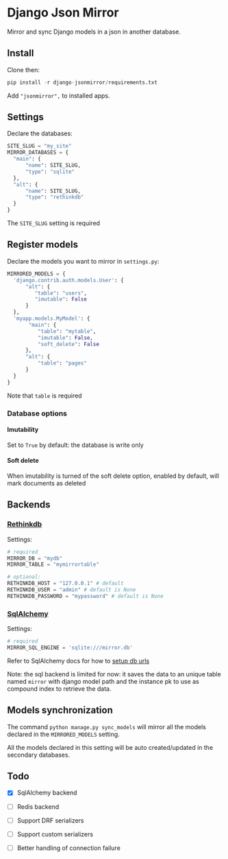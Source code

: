 # Django Json Mirror

Mirror and sync Django models in a json in another database. 

## Install

Clone then:

  ```python
pip install -r django-jsonmirror/requirements.txt
  ```

Add ``"jsonmirror",`` to installed apps.

## Settings

Declare the databases:

  ```python
SITE_SLUG = "my_site"
MIRROR_DATABASES = {
    "main": {
        "name": SITE_SLUG,
        "type": "sqlite"
    },
    "alt": {
        "name": SITE_SLUG,
        "type": "rethinkdb"
    }
}
  ```

The `SITE_SLUG` setting is required

## Register models

Declare the models you want to mirror in `settings.py`:

  ```python
MIRRORED_MODELS = {
    'django.contrib.auth.models.User': {
        "alt": {
           "table": "users",
           "imutable": False
        }
    },
    'myapp.models.MyModel': {
         "main": {
            "table": "mytable",
            "imutable": False,
            "soft_delete": False
        },
        "alt": {
            "table": "pages"
        }
    }
}
  ```

Note that `table` is required

### Database options

#### Imutability

Set to `True` by default: the database is write only

#### Soft delete

When imutability is turned of the soft delete option, enabled by default, will mark documents as deleted
  
## Backends

### [Rethinkdb](https://rethinkdb.com)

Settings:

  ```python
# required
MIRROR_DB = "mydb"
MIRROR_TABLE = "mymirrortable"

# optional:
RETHINKDB_HOST = "127.0.0.1" # default
RETHINKDB_USER = "admin" # default is None
RETHINKDB_PASSWORD = "mypassword" # default is None
  ```

### [SqlAlchemy](http://www.sqlalchemy.org/)

Settings:

  ```python
# required
MIRROR_SQL_ENGINE = 'sqlite:///mirror.db'
  ```
Refer to SqlAlchemy docs for how to [setup db urls](http://docs.sqlalchemy.org/en/latest/core/engines.html#database-urls)

Note: the sql backend is limited for now: it saves the data to an unique table named `mirror` with django model path and
the instance pk to use as compound index to retrieve the data.

## Models synchronization

The command ``python manage.py sync_models`` will mirror all the models declared in the ``MIRRORED_MODELS`` setting.

All the models declared in this setting will be auto created/updated in the secondary databases.

## Todo

- [x] SqlAlchemy backend
- [ ] Redis backend
- [ ] Support DRF serializers
- [ ] Support custom serializers
- [ ] Better handling of connection failure
 